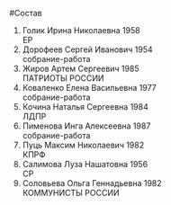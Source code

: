 #Состав
1. Голик Ирина Николаевна 1958   
    ЕР
2. Дорофеев Сергей Иванович 1954   
    собрание-работа
3. Жиров Артем Сергеевич 1985   
    ПАТРИОТЫ РОССИИ
4. Коваленко Елена Васильевна 1977   
    собрание-работа
5. Кочина Наталья Сергеевна 1984   
    ЛДПР
6. Пименова Инга Алексеевна 1987   
    собрание-работа
7. Пуць Максим Николаевич 1982   
    КПРФ
8. Салимова Луза Нашатовна 1956   
    СР
9. Соловьева Ольга Геннадьевна 1982   
    КОММУНИСТЫ РОССИИ
